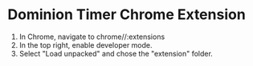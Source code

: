 # Dominion Timer Chrome Extension

1. In Chrome, navigate to chrome//:extensions
2. In the top right, enable developer mode.
3. Select "Load unpacked" and chose the "extension" folder.
